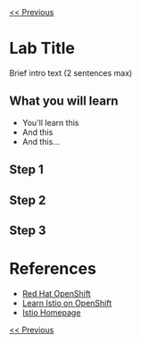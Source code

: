 <div>
 <div style="float: left"><a href="./07-blacklisting.md"><span>&lt;&lt;&nbsp;Previous</span></a></div>
<div style="float: right"><span>&nbsp;</span></div>
<div>
<br/>

# Lab Title

Brief intro text (2 sentences max)

## What you will learn

* You'll learn this
* And this
* And this...

## Step 1

## Step 2

## Step 3

# References

* [Red Hat OpenShift](https://openshift.com)
* [Learn Istio on OpenShift](https://learn.openshift.com/servicemesh)
* [Istio Homepage](https://istio.io)

<div>
 <div style="float: left"><a href="./07-blacklisting.md"><span>&lt;&lt;&nbsp;Previous</span></a></div>
<div>